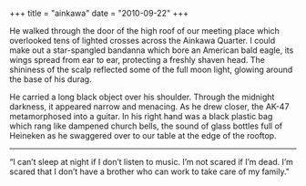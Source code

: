 +++
title = "ainkawa"
date = "2010-09-22"
+++

He walked through the door of the high roof of our meeting place which overlooked tens of lighted crosses across the Ainkawa Quarter. I could make out a star-spangled bandanna which bore an American bald eagle, its wings spread from ear to ear, protecting a freshly shaven head. The shininess of the scalp reflected some of the full moon light, glowing around the base of his durag.

He carried a long black object over his shoulder. Through the midnight darkness, it appeared narrow and menacing. As he drew closer, the AK-47 metamorphosed into a guitar. In his right hand was a black plastic bag which rang like dampened church bells, the sound of glass bottles full of Heineken as he swaggered over to our table at the edge of the rooftop.

* * *

“I can’t sleep at night if I don’t listen to music. I’m not scared if I’m dead. I’m scared that I don’t have a brother who can work to take care of my family."